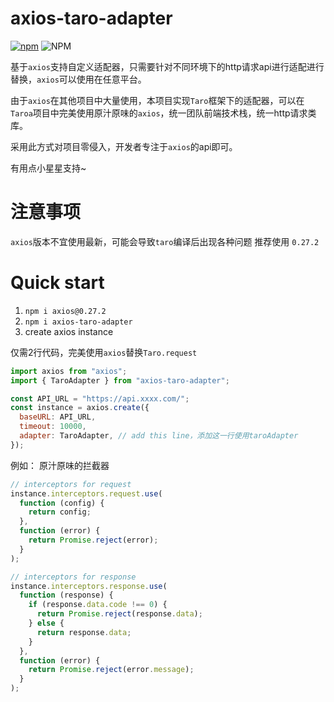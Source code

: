 # axios-taro-adapter
[![npm](https://img.shields.io/npm/v/axios-taro-adapter)](https://www.npmjs.com/package/axios-taro-adapter)
![NPM](https://img.shields.io/npm/l/axios-taro-adapter)

基于`axios`支持自定义适配器，只需要针对不同环境下的http请求api进行适配进行替换，`axios`可以使用在任意平台。  

由于`axios`在其他项目中大量使用，本项目实现`Taro`框架下的适配器，可以在`Taroa`项目中完美使用原汁原味的`axios`，统一团队前端技术栈，统一http请求类库。 

采用此方式对项目零侵入，开发者专注于`axios`的api即可。

有用点小星星支持~

# 注意事项

`axios`版本不宜使用最新，可能会导致`taro`编译后出现各种问题
推荐使用 `0.27.2`

# Quick start
1. `npm i axios@0.27.2`
2. `npm i axios-taro-adapter`
3. create axios instance

仅需2行代码，完美使用`axios`替换`Taro.request`

```js
import axios from "axios";
import { TaroAdapter } from "axios-taro-adapter";

const API_URL = "https://api.xxxx.com/";
const instance = axios.create({
  baseURL: API_URL,
  timeout: 10000,
  adapter: TaroAdapter, // add this line，添加这一行使用taroAdapter
});
```
例如：
原汁原味的拦截器
```js
// interceptors for request
instance.interceptors.request.use(
  function (config) {
    return config;
  },
  function (error) {
    return Promise.reject(error);
  }
);

// interceptors for response
instance.interceptors.response.use(
  function (response) {
    if (response.data.code !== 0) {
      return Promise.reject(response.data);
    } else {
      return response.data;
    }
  },
  function (error) {
    return Promise.reject(error.message);
  }
);
```
